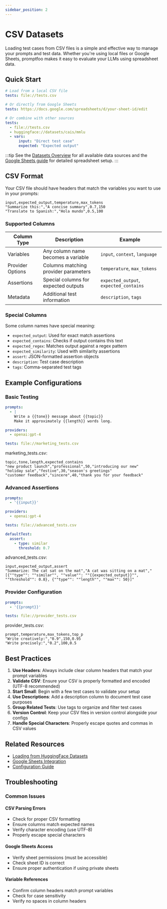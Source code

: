 ```yaml
---
sidebar_position: 2
---
```


# CSV Datasets

Loading test cases from CSV files is a simple and effective way to manage your prompts and test data. Whether you're using local files or Google Sheets, promptfoo makes it easy to evaluate your LLMs using spreadsheet data.

## Quick Start

```yaml
# Load from a local CSV file
tests: file://tests.csv

# Or directly from Google Sheets
tests: https://docs.google.com/spreadsheets/d/your-sheet-id/edit

# Or combine with other sources
tests:
  - file://tests.csv
  - huggingface://datasets/cais/mmlu
  - vars:
      input: "Direct test case"
      expected: "Expected output"
```

:::tip
See the [Datasets Overview](/docs/configuration/datasets) for all available data sources and the [Google Sheets guide](/docs/configuration/tests/google-sheets) for detailed spreadsheet setup.
:::

## CSV Format

Your CSV file should have headers that match the variables you want to use in your prompts:

```csv
input,expected_output,temperature,max_tokens
"Summarize this:","A concise summary",0.7,150
"Translate to Spanish:","Hola mundo",0.5,100
```

### Supported Columns

| Column Type      | Description                          | Example                                |
| ---------------- | ------------------------------------ | -------------------------------------- |
| Variables        | Any column name becomes a variable   | `input`, `context`, `language`         |
| Provider Options | Columns matching provider parameters | `temperature`, `max_tokens`            |
| Assertions       | Special columns for expected outputs | `expected_output`, `expected_contains` |
| Metadata         | Additional test information          | `description`, `tags`                  |

### Special Columns

Some column names have special meaning:

- `expected_output`: Used for exact match assertions
- `expected_contains`: Checks if output contains this text
- `expected_regex`: Matches output against a regex pattern
- `expected_similarity`: Used with similarity assertions
- `assert`: JSON-formatted assertion objects
- `description`: Test case description
- `tags`: Comma-separated test tags

## Example Configurations

### Basic Testing

```yaml
prompts:
  - |
    Write a {{tone}} message about {{topic}}
    Make it approximately {{length}} words long.

providers:
  - openai:gpt-4

tests: file://marketing_tests.csv
```

marketing_tests.csv:

```csv
topic,tone,length,expected_contains
"new product launch","professional",50,"introducing our new"
"holiday sale","festive",30,"season's greetings"
"customer feedback","sincere",40,"thank you for your feedback"
```

### Advanced Assertions

```yaml
prompts:
  - '{{input}}'

providers:
  - openai:gpt-4

tests: file://advanced_tests.csv

defaultTest:
  assert:
    - type: similar
      threshold: 0.7
```

advanced_tests.csv:

```csv
input,expected_output,assert
"Summarize: The cat sat on the mat","A cat was sitting on a mat","[{""type"": ""similar"", ""value"": ""{{expected_output}}"", ""threshold"": 0.8}, {""type"": ""length"", ""max"": 50}]"
```

### Provider Configuration

```yaml
prompts:
  - '{{prompt}}'

tests: file://provider_tests.csv
```

provider_tests.csv:

```csv
prompt,temperature,max_tokens,top_p
"Write creatively:","0.9",150,0.95
"Write precisely:","0.2",100,0.5
```

## Best Practices

1. **Use Headers**: Always include clear column headers that match your prompt variables
2. **Validate CSV**: Ensure your CSV is properly formatted and encoded (UTF-8 recommended)
3. **Start Small**: Begin with a few test cases to validate your setup
4. **Use Descriptions**: Add a description column to document test case purposes
5. **Group Related Tests**: Use tags to organize and filter test cases
6. **Version Control**: Keep your CSV files in version control alongside your configs
7. **Handle Special Characters**: Properly escape quotes and commas in CSV values

## Related Resources

- [Loading from HuggingFace Datasets](/docs/configuration/tests/huggingface)
- [Google Sheets Integration](/docs/integrations/google-sheets)
- [Configuration Guide](/docs/configuration/guide)

## Troubleshooting

### Common Issues

#### CSV Parsing Errors

- Check for proper CSV formatting
- Ensure columns match expected names
- Verify character encoding (use UTF-8)
- Properly escape special characters

#### Google Sheets Access

- Verify sheet permissions (must be accessible)
- Check sheet ID is correct
- Ensure proper authentication if using private sheets

#### Variable References

- Confirm column headers match prompt variables
- Check for case sensitivity
- Verify no spaces in column headers
